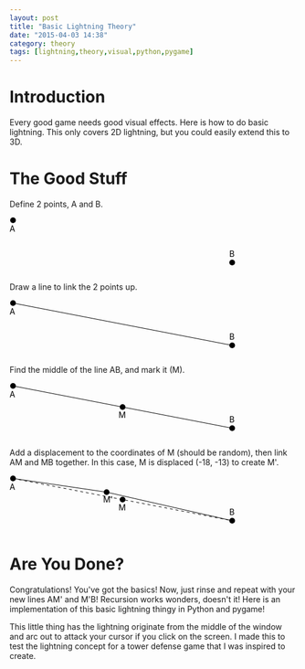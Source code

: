 ```yaml
---
layout: post
title: "Basic Lightning Theory"
date: "2015-04-03 14:38"
category: theory
tags: [lightning,theory,visual,python,pygame]
---
```


Introduction
============

Every good game needs good visual effects. Here is how to do basic lightning. This only covers 2D lightning, but you could easily
extend this to 3D.


The Good Stuff
==============

Define 2 points, A and B.

<svg width="400" height="100">
    <circle cx="6" cy="6" r="5" stroke-width="0" stroke="black" fill="black" />
    <circle cx="390" cy="80" r="5" stroke-width="0" stroke="black" fill="black" />
    <text fill="#000" x="0" y="26">A</text>
    <text fill="#000" x="385" y="70">B</text>
    Sorry, your browser does not support inline SVG.
</svg>

Draw a line to link the 2 points up.

<svg width="400" height="100">
    <circle cx="6" cy="6" r="5" stroke-width="0" fill="black" />
    <circle cx="390" cy="80" r="5" stroke-width="0" fill="black" />
    <line x1="6" y1="6" x2="390" y2="80" stroke-width="1" stroke="black" />
    <text fill="#000" x="0" y="26">A</text>
    <text fill="#000" x="385" y="70">B</text>
    Sorry, your browser does not support inline SVG.
</svg>

Find the middle of the line AB, and mark it (M).

<svg width="400" height="100">
    <circle cx="6" cy="6" r="5" stroke-width="0" fill="black" />
    <circle cx="390" cy="80" r="5" stroke-width="0" fill="black" />
    <circle cx="198" cy="43" r="5" stroke-width="0" fill="black" />
    <line x1="6" y1="6" x2="390" y2="80" stroke-width="1" stroke="black" />
    <text fill="#000" x="0" y="26">A</text>
    <text fill="#000" x="385" y="70">B</text>
    <text fill="#000" x="191" y="62">M</text>
    Sorry, your browser does not support inline SVG.
</svg>

Add a displacement to the coordinates of M (should be random), then link AM and MB together. In this case, M is displaced
(-18, -13) to create M'.

<svg width="400" height="100">
    <circle cx="6" cy="6" r="5" stroke-width="0" fill="black" />
    <circle cx="390" cy="80" r="5" stroke-width="0" fill="black" />
    <circle cx="198" cy="43" r="5" stroke-width="0" fill="black" />
    <circle cx="170" cy="30" r="5" stroke-width="0" fill="black" />
    <line x1="6" y1="6" x2="170" y2="30" stroke-width="1" stroke="black" />
    <line x1="170" y1="30" x2="390" y2="80" stroke-width="1" stroke="black" />
    <line x1="6" y1="6" x2="390" y2="80" stroke-dasharray="5,5" stroke-width="1" stroke="black" />
    <text fill="#000" x="0" y="26">A</text>
    <text fill="#000" x="385" y="70">B</text>
    <text fill="#000" x="191" y="62">M</text>
    <text fill="#000" x="164" y="48">M'</text>
    Sorry, your browser does not support inline SVG.
</svg>


Are You Done?
=============

Congratulations! You've got the basics! Now, just rinse and repeat with your new lines AM' and M'B! Recursion works wonders,
doesn't it! Here is an implementation of this basic lightning thingy in Python and pygame!

<script src="https://gist.github.com/cheukyin699/f73c0bf96304ffb18d38.js"></script>

This little thing has the lightning originate from the middle of the window and arc out to attack your cursor if you click on the
screen. I made this to test the lightning concept for a tower defense game that I was inspired to create.
